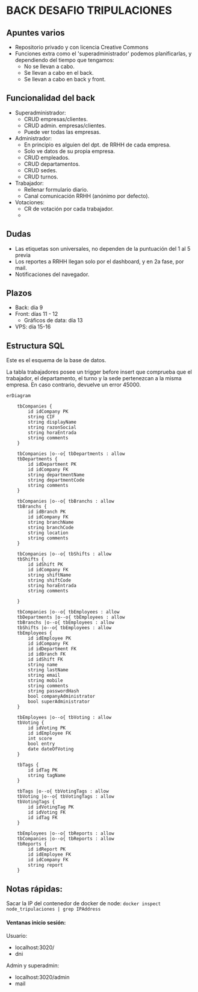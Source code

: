 # BACK DESAFIO TRIPULACIONES

## Apuntes varios
- Repositorio privado y con licencia Creative Commons
- Funciones extra como el 'superadministrador' podemos planificarlas, y dependiendo del tiempo que tengamos:
    - No se llevan a cabo.
    - Se llevan a cabo en el back.
    - Se llevan a cabo en back y front.


## Funcionalidad del back
- Superadministrador:
    - CRUD empresas/clientes.
    - CRUD admin. empresas/clientes.
    - Puede ver todas las empresas.
- Administrador:
    - En principio es alguien del dpt. de RRHH de cada empresa.
    - Solo ve datos de su propia empresa.
    - CRUD empleados.
    - CRUD departamentos.
    - CRUD sedes.
    - CRUD turnos.
- Trabajador:
    - Rellenar formulario diario.
    - Canal comunicación RRHH (anónimo por defecto).
- Votaciones:
    - CR de votación por cada trabajador.
    - 

## Dudas
- Las etiquetas son universales, no dependen de la puntuación del 1 al 5 previa
- Los reportes a RRHH llegan solo por el dashboard, y en 2a fase, por mail.
- Notificaciones del navegador.

## Plazos
- Back: día 9
- Front: días 11 - 12
    - Gráficos de data: día 13
- VPS: día 15-16

## Estructura SQL
Este es el esquema de la base de datos.

La tabla trabajadores posee un trigger before insert que comprueba que el trabajador, el departamento, el turno y la sede pertenezcan a la misma empresa. En caso contrario, devuelve un error 45000.

```mermaid
erDiagram

    tbCompanies {
        id idCompany PK
        string CIF
        string displayName
        string razonSocial
        string horaEntrada
        string comments
    }

    tbCompanies |o--o{ tbDepartments : allow
    tbDepartments {
        id idDepartment PK
        id idCompany FK
        string departmentName
        string departmentCode
        string comments
    }

    tbCompanies |o--o{ tbBranchs : allow
    tbBranchs {
        id idBranch PK
        id idCompany FK
        string branchName
        string branchCode
        string location
        string comments
    }

    tbCompanies |o--o{ tbShifts : allow
    tbShifts {
        id idShift PK
        id idCompany FK
        string shiftName
        string shiftCode
        string horaEntrada
        string comments

    }

    tbCompanies |o--o{ tbEmployees : allow
    tbDepartments |o--o{ tbEmployees : allow
    tbBranchs |o--o{ tbEmployees : allow
    tbShifts |o--o{ tbEmployees : allow
    tbEmployees {
        id idEmployee PK
        id idCompany FK
        id idDepartment FK
        id idBranch FK
        id idShift FK
        string name
        string lastName
        string email
        string mobile
        string comments
        string passwordHash
        bool companyAdministrator
        bool superAdministrator
    }

    tbEmployees |o--o{ tbVoting : allow
    tbVoting {
        id idVoting PK
        id idEmployee FK
        int score
        bool entry
        date dateOfVoting
    }

    tbTags {
        id idTag PK
        string tagName
    }

    tbTags |o--o{ tbVotingTags : allow
    tbVoting |o--o{ tbVotingTags : allow
    tbVotingTags {
        id idVotingTag PK
        id idVoting FK
        id idTag FK
    }

    tbEmployees |o--o{ tbReports : allow
    tbCompanies |o--o{ tbReports : allow
    tbReports {
        id idReport PK
        id idEmployee FK
        id idCompany FK
        string report
    }

```

## Notas rápidas:

Sacar la IP del contenedor de docker de node:
```docker inspect node_tripulaciones | grep IPAddress```


#### Ventanas inicio sesión:
Usuario:
- localhost:3020/
- dni

Admin y superadmin:	
- localhost:3020/admin
- mail

